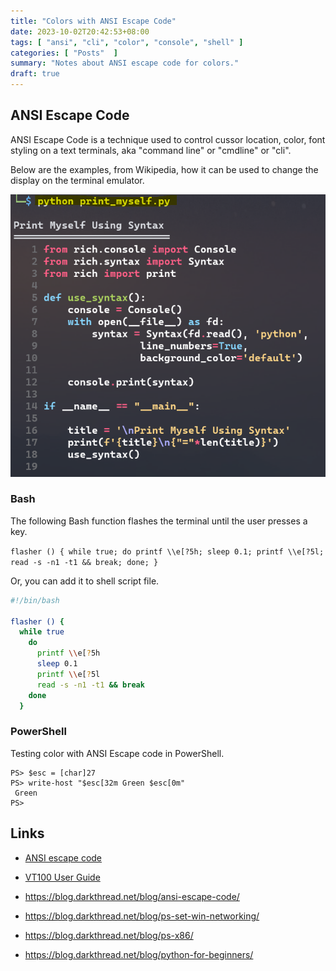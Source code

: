 ```yaml
---
title: "Colors with ANSI Escape Code"
date: 2023-10-02T20:42:53+08:00
tags: [ "ansi", "cli", "color", "console", "shell" ]
categories: [ "Posts"  ]
summary: "Notes about ANSI escape code for colors."
draft: true
---
```


## ANSI Escape Code

ANSI Escape Code is a technique used to control cussor location, color, font styling on a text terminals, aka "command line" or "cmdline" or "cli". 

Below are the examples, from Wikipedia, how it can be used to change the display on the terminal emulator.

![Python](/images/python_rich_1.png)

### Bash

The following Bash function flashes the terminal until the user presses a key.

`flasher () { while true; do printf \\e[?5h; sleep 0.1; printf \\e[?5l; read -s -n1 -t1 && break; done; }`

Or, you can add it to shell script file.

```bash
#!/bin/bash

flasher () { 
  while true 
    do 
      printf \\e[?5h 
      sleep 0.1 
      printf \\e[?5l 
      read -s -n1 -t1 && break 
    done 
  }
```

### PowerShell

Testing color with ANSI Escape code in PowerShell.

```pwsh
PS> $esc = [char]27
PS> write-host "$esc[32m Green $esc[0m"
 Green
PS> 
```

## Links
 - [ANSI escape code](https://en.wikipedia.org/wiki/ANSI_escape_code)
 - [VT100 User Guide](https://vt100.net/docs/vt100-ug/)

 - https://blog.darkthread.net/blog/ansi-escape-code/
 - https://blog.darkthread.net/blog/ps-set-win-networking/
 - https://blog.darkthread.net/blog/ps-x86/
 - https://blog.darkthread.net/blog/python-for-beginners/



